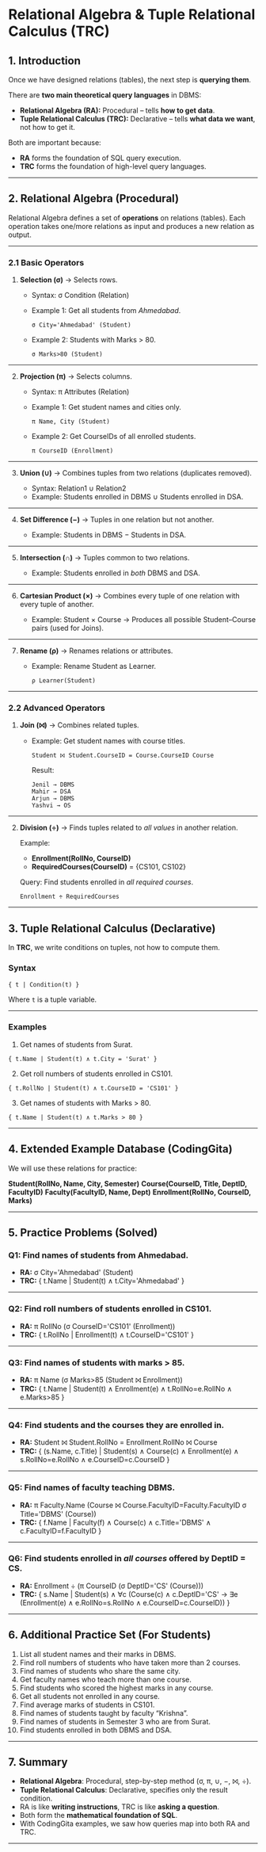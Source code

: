 
# Relational Algebra & Tuple Relational Calculus (TRC)


## 1. Introduction

Once we have designed relations (tables), the next step is **querying them**.

There are **two main theoretical query languages** in DBMS:

* **Relational Algebra (RA):** Procedural – tells **how to get data**.
* **Tuple Relational Calculus (TRC):** Declarative – tells **what data we want**, not how to get it.

Both are important because:

* **RA** forms the foundation of SQL query execution.
* **TRC** forms the foundation of high-level query languages.

---

## 2. Relational Algebra (Procedural)

Relational Algebra defines a set of **operations** on relations (tables).
Each operation takes one/more relations as input and produces a new relation as output.

---

### 2.1 Basic Operators

1. **Selection (σ)** → Selects rows.

   * Syntax: σ Condition (Relation)
   * Example 1: Get all students from *Ahmedabad*.

     ```
     σ City='Ahmedabad' (Student)
     ```
   * Example 2: Students with Marks > 80.

     ```
     σ Marks>80 (Student)
     ```

---

2. **Projection (π)** → Selects columns.

   * Syntax: π Attributes (Relation)
   * Example 1: Get student names and cities only.

     ```
     π Name, City (Student)
     ```
   * Example 2: Get CourseIDs of all enrolled students.

     ```
     π CourseID (Enrollment)
     ```

---

3. **Union (∪)** → Combines tuples from two relations (duplicates removed).

   * Syntax: Relation1 ∪ Relation2
   * Example: Students enrolled in DBMS ∪ Students enrolled in DSA.

---

4. **Set Difference (−)** → Tuples in one relation but not another.

   * Example: Students in DBMS − Students in DSA.

---

5. **Intersection (∩)** → Tuples common to two relations.

   * Example: Students enrolled in *both* DBMS and DSA.

---

6. **Cartesian Product (×)** → Combines every tuple of one relation with every tuple of another.

   * Example: Student × Course → Produces all possible Student–Course pairs (used for Joins).

---

7. **Rename (ρ)** → Renames relations or attributes.

   * Example: Rename Student as Learner.

     ```
     ρ Learner(Student)
     ```

---

### 2.2 Advanced Operators

1. **Join (⨝)** → Combines related tuples.

   * Example: Get student names with course titles.

     ```
     Student ⨝ Student.CourseID = Course.CourseID Course
     ```

     Result:

     ```
     Jenil → DBMS
     Mahir → DSA
     Arjun → DBMS
     Yashvi → OS
     ```

---

2. **Division (÷)** → Finds tuples related to *all values* in another relation.

   Example:

   * **Enrollment(RollNo, CourseID)**
   * **RequiredCourses(CourseID)** = {CS101, CS102}

   Query: Find students enrolled in *all required courses*.

   ```
   Enrollment ÷ RequiredCourses
   ```

---

## 3. Tuple Relational Calculus (Declarative)

In **TRC**, we write conditions on tuples, not how to compute them.

### Syntax

```
{ t | Condition(t) }
```

Where `t` is a tuple variable.

---

### Examples

1. Get names of students from Surat.

```
{ t.Name | Student(t) ∧ t.City = 'Surat' }
```

2. Get roll numbers of students enrolled in CS101.

```
{ t.RollNo | Student(t) ∧ t.CourseID = 'CS101' }
```

3. Get names of students with Marks > 80.

```
{ t.Name | Student(t) ∧ t.Marks > 80 }
```

---

## 4. Extended Example Database (CodingGita)

We will use these relations for practice:

**Student(RollNo, Name, City, Semester)**
**Course(CourseID, Title, DeptID, FacultyID)**
**Faculty(FacultyID, Name, Dept)**
**Enrollment(RollNo, CourseID, Marks)**

---

## 5. Practice Problems (Solved)

### Q1: Find names of students from Ahmedabad.

* **RA:** σ City='Ahmedabad' (Student)
* **TRC:** { t.Name | Student(t) ∧ t.City='Ahmedabad' }

---

### Q2: Find roll numbers of students enrolled in CS101.

* **RA:** π RollNo (σ CourseID='CS101' (Enrollment))
* **TRC:** { t.RollNo | Enrollment(t) ∧ t.CourseID='CS101' }

---

### Q3: Find names of students with marks > 85.

* **RA:** π Name (σ Marks>85 (Student ⨝ Enrollment))
* **TRC:** { t.Name | Student(t) ∧ Enrollment(e) ∧ t.RollNo=e.RollNo ∧ e.Marks>85 }

---

### Q4: Find students and the courses they are enrolled in.

* **RA:** Student ⨝ Student.RollNo = Enrollment.RollNo ⨝ Course
* **TRC:** { (s.Name, c.Title) | Student(s) ∧ Course(c) ∧ Enrollment(e) ∧ s.RollNo=e.RollNo ∧ e.CourseID=c.CourseID }

---

### Q5: Find names of faculty teaching DBMS.

* **RA:** π Faculty.Name (Course ⨝ Course.FacultyID=Faculty.FacultyID σ Title='DBMS' (Course))
* **TRC:** { f.Name | Faculty(f) ∧ Course(c) ∧ c.Title='DBMS' ∧ c.FacultyID=f.FacultyID }

---

### Q6: Find students enrolled in *all courses* offered by DeptID = CS.

* **RA:** Enrollment ÷ (π CourseID (σ DeptID='CS' (Course)))
* **TRC:** { s.Name | Student(s) ∧ ∀c (Course(c) ∧ c.DeptID='CS' → ∃e (Enrollment(e) ∧ e.RollNo=s.RollNo ∧ e.CourseID=c.CourseID)) }

---

## 6. Additional Practice Set (For Students)

1. List all student names and their marks in DBMS.
2. Find roll numbers of students who have taken more than 2 courses.
3. Find names of students who share the same city.
4. Get faculty names who teach more than one course.
5. Find students who scored the highest marks in any course.
6. Get all students not enrolled in any course.
7. Find average marks of students in CS101.
8. Find names of students taught by faculty “Krishna”.
9. Find names of students in Semester 3 who are from Surat.
10. Find students enrolled in both DBMS and DSA.

---

## 7. Summary

* **Relational Algebra**: Procedural, step-by-step method (σ, π, ∪, −, ⨝, ÷).
* **Tuple Relational Calculus**: Declarative, specifies only the result condition.
* RA is like **writing instructions**, TRC is like **asking a question**.
* Both form the **mathematical foundation of SQL**.
* With CodingGita examples, we saw how queries map into both RA and TRC.

---
